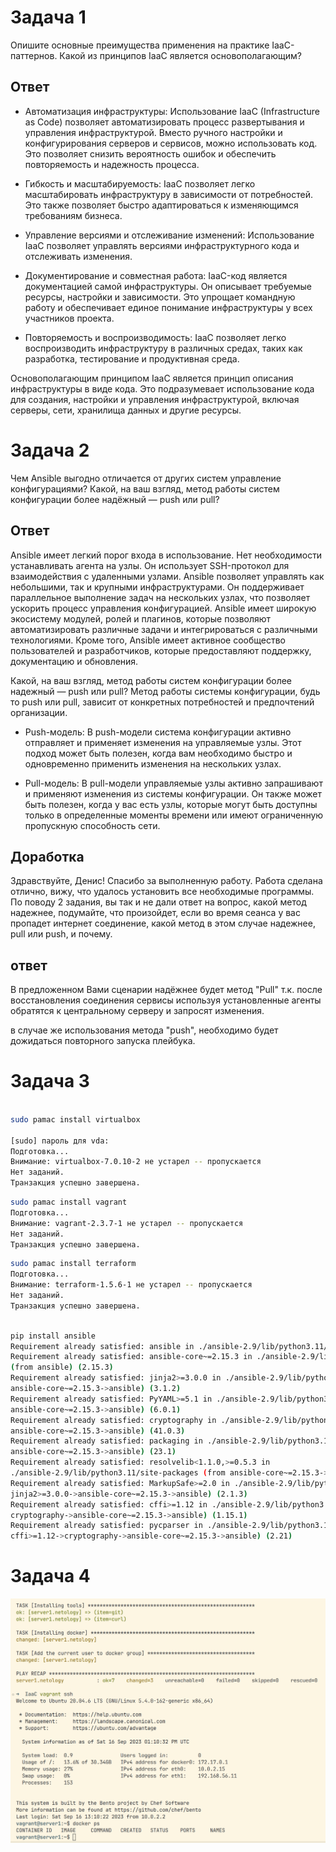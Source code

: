 # Задача 1

Опишите основные преимущества применения на практике IaaC-паттернов.
Какой из принципов IaaC является основополагающим?

## Ответ

- Автоматизация инфраструктуры: Использование IaaC (Infrastructure as Code) позволяет 
автоматизировать процесс развертывания и управления инфраструктурой. Вместо ручного настройки и 
конфигурирования серверов и сервисов, можно использовать код. Это позволяет снизить вероятность 
ошибок и обеспечить повторяемость и надежность процесса.

- Гибкость и масштабируемость: IaaC позволяет легко масштабировать инфраструктуру в зависимости от 
потребностей. Это также позволяет быстро адаптироваться к изменяющимся требованиям бизнеса.

- Управление версиями и отслеживание изменений: Использование IaaC позволяет управлять версиями 
инфраструктурного кода и отслеживать изменения.

- Документирование и совместная работа: IaaC-код является документацией самой инфраструктуры. Он 
описывает требуемые ресурсы, настройки и зависимости. Это упрощает командную работу и обеспечивает 
единое понимание инфраструктуры у всех участников проекта.

- Повторяемость и воспроизводимость: IaaC позволяет легко воспроизводить инфраструктуру в различных 
средах, таких как разработка, тестирование и продуктивная среда.

Основополагающим принципом IaaC является принцип описания инфраструктуры в виде кода. 
Это подразумевает использование кода для создания, настройки и управления инфраструктурой, включая 
серверы, сети, хранилища данных и другие ресурсы.


# Задача 2

Чем Ansible выгодно отличается от других систем управление конфигурациями?
Какой, на ваш взгляд, метод работы систем конфигурации более надёжный — push или pull?

## Ответ

Ansible имеет легкий порог входа в использование. Нет необходимости устанавливать агента на узлы. Он 
использует SSH-протокол для взаимодействия с удаленными узлами.  Ansible позволяет управлять как 
небольшими, так и крупными инфраструктурами. Он поддерживает параллельное выполнение задач на 
нескольких узлах, что позволяет ускорить процесс управления конфигурацией.
Ansible имеет широкую экосистему модулей, ролей и плагинов, которые позволяют автоматизировать 
различные задачи и интегрироваться с различными технологиями. Кроме того, Ansible имеет активное 
сообщество пользователей и разработчиков, которые предоставляют поддержку, документацию и 
обновления.

Какой, на ваш взгляд, метод работы систем конфигурации более надежный — push или pull?
Метод работы системы конфигурации, будь то push или pull, зависит от конкретных потребностей и 
предпочтений организации. 
- Push-модель: В push-модели система конфигурации активно отправляет и 
применяет изменения на управляемые узлы. Этот подход может быть полезен, когда вам необходимо быстро 
и одновременно применить изменения на нескольких узлах. 

- Pull-модель: В pull-модели управляемые узлы активно запрашивают и применяют изменения из системы 
конфигурации. Он также может быть полезен, когда у вас есть узлы, которые могут быть доступны 
только в определенные моменты времени или имеют ограниченную пропускную способность сети.

## Доработка

Здравствуйте, Денис!
Спасибо за выполненную работу.
Работа сделана отлично, вижу, что удалось установить все необходимые программы.
По поводу 2 задания, вы так и не дали ответ на вопрос, какой метод надежнее, подумайте, что произойдет, если во время сеанса у вас пропадет интернет соединение, какой метод в этом случае надежнее, pull или push, и почему.

## ответ

В предложенном Вами сценарии надёжнее будет метод "Pull" т.к. после восстановления соединения 
сервисы используя установленные агенты обратятся к центральному серверу и запросят изменения.

в случае же использования метода "push", необходимо будет дожидаться повторного запуска плейбука.


# Задача 3

```bash

sudo pamac install virtualbox                                                                        
      
[sudo] пароль для vda: 
Подготовка...
Внимание: virtualbox-7.0.10-2 не устарел -- пропускается
Нет заданий.
Транзакция успешно завершена.

```

```bash
sudo pamac install vagrant
Подготовка...
Внимание: vagrant-2.3.7-1 не устарел -- пропускается
Нет заданий.
Транзакция успешно завершена.
```

```bash
sudo pamac install terraform
Подготовка...
Внимание: terraform-1.5.6-1 не устарел -- пропускается
Нет заданий.
Транзакция успешно завершена.
```

```bash

pip install ansible
Requirement already satisfied: ansible in ./ansible-2.9/lib/python3.11/site-packages (8.3.0)
Requirement already satisfied: ansible-core~=2.15.3 in ./ansible-2.9/lib/python3.11/site-packages 
(from ansible) (2.15.3)
Requirement already satisfied: jinja2>=3.0.0 in ./ansible-2.9/lib/python3.11/site-packages (from 
ansible-core~=2.15.3->ansible) (3.1.2)
Requirement already satisfied: PyYAML>=5.1 in ./ansible-2.9/lib/python3.11/site-packages (from 
ansible-core~=2.15.3->ansible) (6.0.1)
Requirement already satisfied: cryptography in ./ansible-2.9/lib/python3.11/site-packages (from 
ansible-core~=2.15.3->ansible) (41.0.3)
Requirement already satisfied: packaging in ./ansible-2.9/lib/python3.11/site-packages (from 
ansible-core~=2.15.3->ansible) (23.1)
Requirement already satisfied: resolvelib<1.1.0,>=0.5.3 in 
./ansible-2.9/lib/python3.11/site-packages (from ansible-core~=2.15.3->ansible) (1.0.1)
Requirement already satisfied: MarkupSafe>=2.0 in ./ansible-2.9/lib/python3.11/site-packages (from 
jinja2>=3.0.0->ansible-core~=2.15.3->ansible) (2.1.3)
Requirement already satisfied: cffi>=1.12 in ./ansible-2.9/lib/python3.11/site-packages (from 
cryptography->ansible-core~=2.15.3->ansible) (1.15.1)
Requirement already satisfied: pycparser in ./ansible-2.9/lib/python3.11/site-packages (from 
cffi>=1.12->cryptography->ansible-core~=2.15.3->ansible) (2.21)

```

# Задача 4

![Задача 4](./screenshots/Screenshot_20230916_161122.png)
